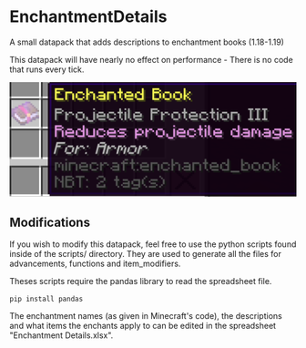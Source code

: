 # EnchantmentDetails

A small datapack that adds descriptions to enchantment books (1.18-1.19)

This datapack will have nearly no effect on performance - There is no code that runs every tick.

 ![Preview image](preview.png)

 ## Modifications
 If you wish to modify this datapack, feel free to use the python scripts found inside of the scripts/ directory. They are used to generate all the files for advancements, functions and item_modifiers.

Theses scripts require the pandas library to read the spreadsheet file.
```
pip install pandas
```

The enchantment names (as given in Minecraft's code), the descriptions and what items the enchants apply to can be edited in the spreadsheet "Enchantment Details.xlsx".
